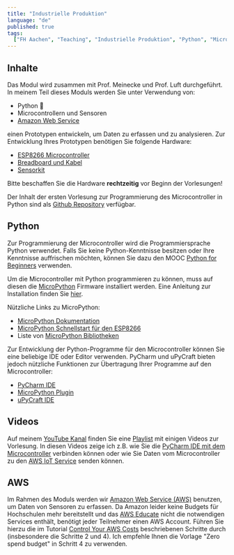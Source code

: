 ```yaml
---
title: "Industrielle Produktion"
language: "de"
published: true
tags:
  ["FH Aachen", "Teaching", "Industrielle Produktion", "Python", "MicroPython"]
---
```


## Inhalte

Das Modul wird zusammen mit Prof. Meinecke und Prof. Luft durchgeführt.
In meinem Teil dieses Moduls werden Sie unter Verwendung von:

- Python 🐍
- Microcontrollern und Sensoren
- [Amazon Web Service](https://aws.amazon.com/)

einen Prototypen entwickeln, um Daten zu erfassen und zu analysieren. Zur Entwicklung Ihres Prototypen benötigen Sie folgende Hardware:

- [ESP8266 Microcontroller](https://www.amazon.de/dp/B06Y1LZLLY)
- [Breadboard und Kabel](https://www.amazon.de/dp/B01N4VCYUK)
- [Sensorkit](https://www.amazon.de/dp/B01M30ZWQR/)

Bitte beschaffen Sie die Hardware **rechtzeitig** vor Beginn der Vorlesungen!

Der Inhalt der ersten Vorlesung zur Programmierung des Microcontroller in Python sind als [Github Repository](https://github.com/ceedee666/iot_introduction)
verfügbar.

## Python

Zur Programmierung der Microcontroller wird die Programmiersprache Python verwendet. Falls Sie keine Python-Kenntnisse besitzen
oder Ihre Kenntnisse auffrischen möchten, können Sie dazu den MOOC [Python for Beginners](https://open.sap.com/courses/python1) verwenden.

Um die Microcontroller mit Python programmieren zu können, muss auf diesen die [MicroPython](https://micropython.org/) Firmware installiert werden. Eine Anleitung
zur Installation finden Sie [hier](https://randomnerdtutorials.com/flash-upload-micropython-firmware-esp32-esp8266/).

Nützliche Links zu MicroPython:

- [MicroPython Dokumentation](http://docs.micropython.org/en/latest/)
- [MicroPython Schnellstart für den ESP8266](http://docs.micropython.org/en/latest/esp8266/quickref.html)
- Liste von [MicroPython Bibliotheken](http://awesome-micropython.com/)

Zur Entwicklung der Python-Programme für den Microcontroller können Sie eine beliebige IDE oder Editor verwenden. PyCharm und uPyCraft bieten jedoch nützliche
Funktionen zur Übertragung Ihrer Programme auf den Microcontroller:

- [PyCharm IDE](https://www.jetbrains.com/pycharm/)
- [MicroPython Plugin](https://github.com/vlasovskikh/intellij-micropython#installation)
- [uPyCraft IDE](https://github.com/DFRobot/uPyCraft)

## Videos

Auf meinem [YouTube Kanal](https://www.youtube.com/c/christiandrumm) finden Sie eine [Playlist](https://youtube.com/playlist?list=PLl09U8aTDcv1hw7fKlLS2gv9_rz1twPr4)
mit einigen Videos zur Vorlesung. In diesen Videos zeige ich z.B. wie Sie die [PyCharm IDE mit dem Microcontroller](https://youtu.be/CMgT60wM7tw) verbinden
können oder wie Sie Daten vom Microcontroller zu den [AWS IoT Service](https://youtu.be/0N3XAKuAGec) senden können.

## AWS

Im Rahmen des Moduls werden wir [Amazon Web Service (AWS)](https://aws.amazon.com/) benutzen, um Daten von Sensoren
zu erfassen. Da Amazon leider keine Budgets für Hochschulen mehr bereitstellt und das [AWS Educate](https://aws.amazon.com/education/awseducate/)
nicht die notwendigen Services enthält, benötigt jeder Teilnehmer einen AWS Account. Führen
Sie hierzu die im Tutorial [Control Your AWS Costs](https://aws.amazon.com/getting-started/hands-on/control-your-costs-free-tier-budgets/)
beschriebenen Schritte durch (insbesondere die Schritte 2 und 4). Ich empfehle Ihnen die Vorlage "Zero spend budget" in Schritt 4 zu verwenden.
